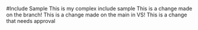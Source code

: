 #Include Sample
This is my complex include sample
This is a change made on the branch!
This is a change made on the main in VS!
This is a change that needs approval